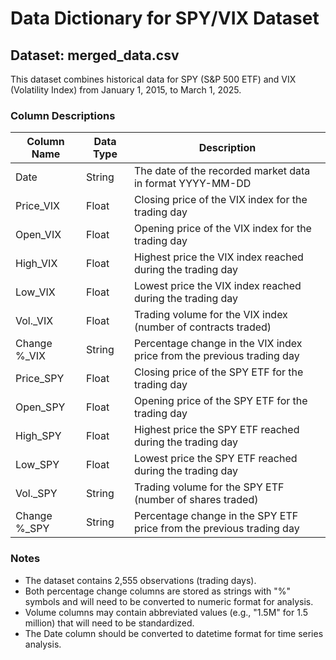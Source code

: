 # Data Dictionary for SPY/VIX Dataset

## Dataset: merged_data.csv

This dataset combines historical data for SPY (S&P 500 ETF) and VIX (Volatility Index) from January 1, 2015, to March 1, 2025.

### Column Descriptions

| Column Name | Data Type | Description |
|-------------|-----------|-------------|
| Date | String | The date of the recorded market data in format YYYY-MM-DD |
| Price_VIX | Float | Closing price of the VIX index for the trading day |
| Open_VIX | Float | Opening price of the VIX index for the trading day |
| High_VIX | Float | Highest price the VIX index reached during the trading day |
| Low_VIX | Float | Lowest price the VIX index reached during the trading day |
| Vol._VIX | Float | Trading volume for the VIX index (number of contracts traded) |
| Change %_VIX | String | Percentage change in the VIX index price from the previous trading day |
| Price_SPY | Float | Closing price of the SPY ETF for the trading day |
| Open_SPY | Float | Opening price of the SPY ETF for the trading day |
| High_SPY | Float | Highest price the SPY ETF reached during the trading day |
| Low_SPY | Float | Lowest price the SPY ETF reached during the trading day |
| Vol._SPY | String | Trading volume for the SPY ETF (number of shares traded) |
| Change %_SPY | String | Percentage change in the SPY ETF price from the previous trading day |

### Notes

- The dataset contains 2,555 observations (trading days).
- Both percentage change columns are stored as strings with "%" symbols and will need to be converted to numeric format for analysis.
- Volume columns may contain abbreviated values (e.g., "1.5M" for 1.5 million) that will need to be standardized.
- The Date column should be converted to datetime format for time series analysis.